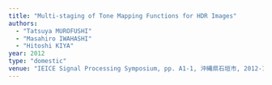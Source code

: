 ```yaml
---
title: "Multi-staging of Tone Mapping Functions for HDR Images"
authors:
  - "Tatsuya MUROFUSHI"
  - "Masahiro IWAHASHI"
  - "Hitoshi KIYA"
year: 2012
type: "domestic"
venue: "IEICE Signal Processing Symposium, pp. A1-1, 沖縄県石垣市, 2012-11-28."
---
```

